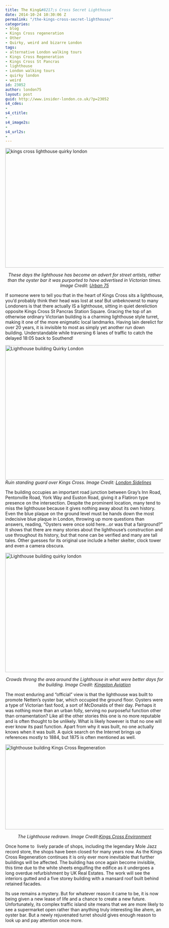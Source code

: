 ```yaml
---
title: The King&#8217;s Cross Secret Lighthouse
date: 2014-10-24 10:30:06 Z
permalink: "/the-kings-cross-secret-lighthouse/"
categories:
- blog
- Kings Cross regeneration
- Other
- Quirky, weird and bizarre London
tags:
- alternative London walking tours
- Kings Cross Regeneration
- Kings Cross St Pancras
- lighthouse
- London walking tours
- quirky london
- weird
id: 23052
author: london75
layout: post
guid: http://www.insider-london.co.uk/?p=23052
s4_cdes:
- 
s4_ctitle:
- 
s4_image2s:
- 
s4_url2s:
- 
---
```


<img class="aligncenter size-full wp-image-23061" src="/wp-content/uploads/2014/10/kings-cross-lighthouse-01.jpg" alt="kings cross lighthouse quirky london" width="569" height="380" />

<p style="text-align: center;">
  <em>These days the lighthouse has become an advert for street artists, rather than the oyster bar it was purported to have advertised in Victorian times. Image Credit: <a href="http://www.urban75.org/blog/kings-cross-lighthouse-continues-to-rot-away/">Urban 75</a></em>
</p>

<p style="text-align: left;">
  If someone were to tell you that in the heart of Kings Cross sits a lighthouse, you’d probably think their head was lost at sea! But unbeknownst to many Londoners is that there actually IS a lighthouse, sitting in quiet dereliction opposite Kings Cross St Pancras Station Square. Gracing the top of an otherwise ordinary Victorian building is a charming lighthouse style turret, making it one of the more enigmatic local landmarks. Having lain derelict for over 20 years, it is invisible to most as simply yet another run down building. Understandable while traversing 6 lanes of traffic to catch the delayed 18:05 back to Southend!
</p>

<p style="text-align: left;">
  <img class="aligncenter size-full wp-image-23056" src="/wp-content/uploads/2014/10/Pentonville-015a.jpg" alt="Lighthouse building Quirky London" width="569" height="427" /><br /> <em>Ruin standing guard over Kings Cross. Image Credit: <a href="http://londonsidelines.blogspot.co.uk/2011/06/decaying-landmark-at-kings-cross.html">London Sidelines</a></em>
</p>

The building occupies an important road junction between Gray’s Inn Road, Pentonville Road, York Way and Euston Road, giving it a Flatiron type presence on the intersection. Despite the prominent location, many tend to miss the lighthouse because it gives nothing away about its own history. Even the blue plaque on the ground level must be hands down the most indecisive blue plaque in London, throwing up more questions than answers, reading, “Oysters were once sold here…or was that a fairground?” It shows that there are many stories about the lighthouse’s construction and use throughout its history, but that none can be verified and many are tall tales. Other guesses for its original use include a helter skelter, clock tower and even a camera obscura.

<img class="aligncenter size-full wp-image-23057" src="/wp-content/uploads/2014/10/Crowd-outside-Kings-Cross-S.jpg" alt="Lighthouse building quirky london " width="569" height="379" />

<p style="text-align: center;">
  <em>Crowds throng the area around the Lighthouse in what were better days for the building. Image Credit: <a href="http://www.kingstonaviation.org/resources/from-the-surrey-comet/1919---atlantic-crossing-attempt.html">Kingston Aviation</a></em>
</p>

The most enduring and “official” view is that the lighthouse was built to promote Netten’s oyster bar, which occupied the ground floor. Oysters were a type of Victorian fast food, a sort of McDonalds of their day. Perhaps it was nothing more than an urban folly, serving no purposeful function other than ornamentation? Like all the other stories this one is no more reputable and is often thought to be unlikely. What is likely however is that no one will ever know its past function. Apart from why it was built, no one actually knows when it was built. A quick search on the Internet brings up references mostly to 1884, but 1875 is often mentioned as well.

<img class="aligncenter size-full wp-image-23058" src="/wp-content/uploads/2014/10/lighthouse-building-proposal.jpg" alt="lighthouse building Kings Cross Regeneration " width="569" height="270" />

<p style="text-align: center;">
  <em>The Lighthouse redrawn. Image Credit:<a href="http://kingscrossenvironment.com/2013/08/08/kings-cross-lighthouse-building-refurbishment-begins-to-gear-up/">Kings Cross Environment</a></em>
</p>

Once home to  lively parade of shops, including the legendary Mole Jazz record store, the shops have been closed for many years now. As the Kings Cross Regeneration continues it is only ever more inevitable that further buildings will be affected. The building has once again become invisible, this time due to the white sheets engulfing the edifice as it undergoes a long overdue refurbishment by UK Real Estates. The work will see the interiors gutted and a five storey building with a mansard roof built behind retained facades.

Its use remains a mystery. But for whatever reason it came to be, it is now being given a new lease of life and a chance to create a new future. Unfortunately, its complex traffic island site means that we are more likely to see a supermarket open rather than anything truly interesting like ahem, an oyster bar. But a newly rejuvenated turret should gives enough reason to look up and pay attention once more.